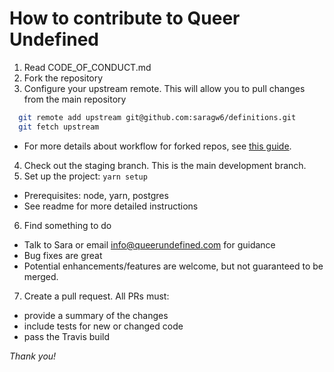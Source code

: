 # How to contribute to Queer Undefined

1. Read CODE_OF_CONDUCT.md
2. Fork the repository
3. Configure your upstream remote. This will allow you to pull changes from the main repository
  ```bash
    git remote add upstream git@github.com:saragw6/definitions.git
    git fetch upstream
  ```
  * For more details about workflow for forked repos, see [this guide](https://gist.github.com/Chaser324/ce0505fbed06b947d962).
4. Check out the staging branch. This is the main development branch.
5. Set up the project: `yarn setup`
  * Prerequisites: node, yarn, postgres
  * See readme for more detailed instructions
6. Find something to do
  * Talk to Sara or email info@queerundefined.com for guidance
  * Bug fixes are great
  * Potential enhancements/features are welcome, but not guaranteed to be merged.
7. Create a pull request. All PRs must:
  * provide a summary of the changes
  * include tests for new or changed code
  * pass the Travis build

_Thank you!_


